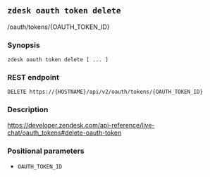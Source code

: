 ## `zdesk oauth token delete`

/oauth/tokens/{OAUTH_TOKEN_ID}

### Synopsis

    zdesk oauth token delete [ ... ]

### REST endpoint

    DELETE https://{HOSTNAME}/api/v2/oauth/tokens/{OAUTH_TOKEN_ID}

### Description

https://developer.zendesk.com/api-reference/live-chat/oauth_tokens#delete-oauth-token

### Positional parameters

* `OAUTH_TOKEN_ID`


